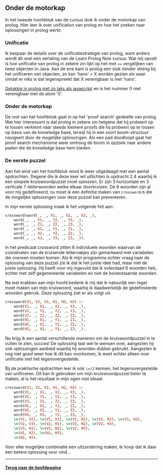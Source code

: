 ## Onder de motorkap

In het tweede hoofdstuk van de cursus duik ik onder de motorkap van prolog. Hier leer ik over unification van prolog en hoe het zoeken naar oplossingen in prolog werkt.

### Unificatie

Ik bespaar de details over de unificatiestrategie van prolog, want anders wordt dit snel een vertaling van de Learn Prolog Now cursus. Wat mij opvalt is hoe unificatie van prolog in zekere zin lijkt op het met `==` vergelijken van twee objecten in Java. Aan de ene kant is prolog een stuk minder streng bij het unificeren van objecten, zo kan 'hans' = X worden gezien als waar omdat er niks is dat tegenspreekt dat X verenigbaar is met 'hans'.

[Gelukkig is prolog niet zo laks als javascript](https://youtu.be/et8xNAc2ic8?t=209) en is het nummer 0 niet verenigbaar met de atom '0'.

### Onder de motorkap

De rest van het hoofdstuk gaat in op het 'proof search' gedeelte van prolog. Wat hier interessant is dat prolog in zekere zin hetgene dat hij probeert op te lossen verkleint naar steeds kleinere proofs die hij probeert op te lossen op basis van de knowledge base, terwijl hij in een soort boom-structuur navigeert door de mogelijke oplossingen. Als een pad doodloopt gaat het proof search mechanisme weer omhoog de boom in opzoek naar andere paden die de knowledge base hem bieden.

### De eerste puzzel

Aan het eind van het hoofdstuk word ik weer uitgedaagd met een aantal opdrachten. Degene die ik deze keer wil uitlichten is opdracht 2.4 waarbij ik een simpele kruiswoordpuzzel moet oplossen. Er zijn 3 horizontale en 3 verticale 7-letterwoorden welke elkaar doorkruizen. De 6 woorden zijn al voor mij gedefinieerd, nu moet ik een definitie maken van `crossword/6` die de mogelijke oplossingen voor deze puzzel kan presenteren.

In mijn eerste oplossing maak ik het volgende feit aan:
```prolog
crossword(word(_, _, X1, _, X2, _, X3, _),
	word(_, _, Y1, _, Y2, _, Y3, _),
	word(_, _, Z1, _, Z2, _, Z3, _),
	word(_, _, X1, _, Y1, _, Z1, _),
	word(_, _, X2, _, Y2, _, Z2, _),
	word(_, _, X3, _, Y3, _, Z3, _)).
```
In het predicaat crossword zitten 6 individuele woorden waarvan de coördinaten van de kruisende lettervakjes zijn gemarkeerd met variabelen die overeen moeten komen. Als ik mijn programma echter vraag naar de oplossing van deze puzzel zie ik dat ik het juiste idee had, maar niet de juiste oplossing. Hij heeft voor mij ingevuld dat ik inderdaad 6 woorden heb, echter met zelf gegenereerde variabelen en niet de bovenstaande woorden. 

Na wat krabben aan mijn hoofd bedenk ik mij dat ik natuurlijk een regel moet maken van mijn kruiswoord, waarbij ik daadwerkelijk de gedefinieerde woorden gebruik. Deze oplossing ziet er als volgt uit: 
```prolog
crossword(V1, V2, V3, H1, H2, H3) :-
	word(V1, _, X1, _, X2, _, X3, _),
	word(V2, _, Y1, _, Y2, _, Y3, _),
	word(V3, _, Z1, _, Z2, _, Z3, _),
	word(H1, _, X1, _, Y1, _, Z1, _),
	word(H2, _, X2, _, Y2, _, Z2, _),
	word(H3, _, X3, _, Y3, _, Z3, _).
  ```
  Nu krijg ik een aantal verschillende manieren om de kruiswoordpuzzel in te vullen te zien, succes! De oplossing laat wel te wensen over, aangezien hij ook oplossingen aanbied waarbij hij woorden dubbel gebruikt. Aangezien ik nog niet goed weer hoe ik dit kan voorkomen, ik weet echter alleen over unificatie niet het tegenovergestelde.

Bij de praktische opdrachten leer ik ook `\=/2` kennen, het tegenovergestelde van unificeren. Dit kan ik gebruiken om mijn kruiswoordpuzzel beter te maken, al is het resultaat in mijn ogen niet ideaal:
```prolog
crossword(V1, V2, V3, H1, H2, H3) :-
	word(V1, _, X1, _, X2, _, X3, _),
	word(V2, _, Y1, _, Y2, _, Y3, _),
	word(V3, _, Z1, _, Z2, _, Z3, _),
	word(H1, _, X1, _, Y1, _, Z1, _),
	word(H2, _, X2, _, Y2, _, Z2, _),
	word(H3, _, X3, _, Y3, _, Z3, _),
	\=(V1, V2), \=(V1, V3), \=(V1, H1), \=(V1, H2), \=(V1, H3),
	\=(V2, V3), \=(V2, H1), \=(V2, H2), \=(V2, H3),
	\=(V3, H1), \=(V3, H2), \=(V2, H3),
	\=(H1, H2), \=(H1, H3),
	\=(H2, H3).
  ```
Voor elke mogelijke combinatie een uitzondering maken, ik hoop dat ik daar een betere oplossing voor vind...

---

#### [Terug naar de hoofdpagina](index.md)
